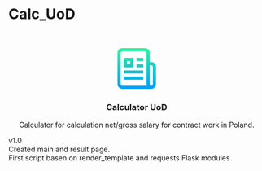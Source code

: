 # Calc_UoD
<br />
<p align="center">
  <a href="https://github.com/leliw5/Calc_UoD">
    <img src="images/logo.png" alt="Logo" width="80" height="80">
  </a>

  <h3 align="center">Calculator UoD</h3>

  <p align="center">
    Calculator for calculation net/gross salary for contract work in Poland.
    
  </p>
</p>


v1.0<br>
Created main and result page.<br>
First script basen on render_template and requests Flask modules
